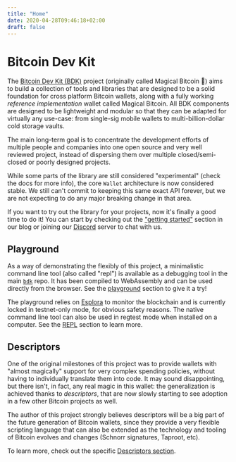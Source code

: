 ```yaml
---
title: "Home"
date: 2020-04-28T09:46:18+02:00
draft: false
---
```


# Bitcoin Dev Kit

The [Bitcoin Dev Kit (BDK)](https://github.com/bitcoindevkit) project (originally called Magical Bitcoin 🧙) aims to build a collection of tools and libraries that are designed to be a solid foundation for cross platform Bitcoin wallets, along with a fully working *reference implementation* wallet called Magical Bitcoin.
All BDK components are designed to be lightweight and modular so that they can be adapted for virtually any use-case: from single-sig mobile wallets to multi-billion-dollar cold storage vaults.

The main long-term goal is to concentrate the development efforts of multiple people and companies into one open source and very well reviewed project, instead of dispersing them over multiple closed/semi-closed or
poorly designed projects.

While some parts of the library are still considered "experimental" (check the docs for more info), the core `Wallet` architecture is now considered stable. We still can't commit to keeping this same exact API forever,
but we are not expecting to do any major breaking change in that area.

If you want to try out the library for your projects, now it's finally a good time to do it! You can start by checking out the ["getting started"](/blog/tags/getting-started/) section in our blog or joining our [Discord](https://discord.gg/dstn4dQ)
server to chat with us.

## Playground

As a way of demonstrating the flexibly of this project, a minimalistic command line tool (also called "repl") is available as a debugging tool in the main [`bdk`](https://github.com/bitcoindevkit/bdk)
repo. It has been compiled to WebAssembly and can be used directly from the browser. See the [playground](/repl/playground) section to give it a try!

The playground relies on [Esplora](https://blockstream.info) to monitor the blockchain and is currently locked in testnet-only mode, for obvious safety reasons. The native command line tool can also be used in regtest mode when installed on
a computer. See the [REPL](/repl) section to learn more.

## Descriptors

One of the original milestones of this project was to provide wallets with "almost magically" support for very complex spending policies, without having to individually translate them into code. It may sound disappointing, but there isn't, in fact,
any real magic in this wallet: the generalization is achieved thanks to *descriptors*, that are now slowly starting to see adoption in a few other Bitcoin projects as well.

The author of this project strongly believes descriptors will be a big part of the future generation of Bitcoin wallets, since they provide a very flexible scripting language that can also be extended as the
technology and tooling of Bitcoin evolves and changes (Schnorr signatures, Taproot, etc).

To learn more, check out the specific [Descriptors section](/descriptors).
